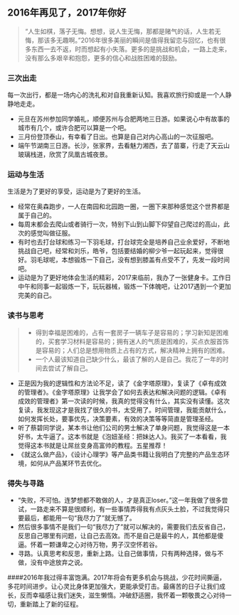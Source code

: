 ## 2016年再见了，2017年你好
>“人生如棋，落子无悔。想想，说人生无悔，那都是赌气的话，人生若无悔，那该多无趣啊。”2016年很多美丽的瞬间是值得我留恋与回忆，也有很多东西一去不返，时而想起有小失落。更多的是挑战和机会，一路上走来，没有那么多艰辛和抱怨，更多的信心和战胜困难的鼓励。

### 三次出走

每一次出行，都是一场内心的洗礼和对自我重新认知。我喜欢旅行抑或是一个人静静地走走。

- 元旦在苏州参加同学婚礼，顺便苏州与合肥两地三日游。如果说心中有故事的城市有几个，或许合肥可以算是一个吧。
- 三月份登顶泰山，有幸看了日出。也算是自己对内心高山的一次征服吧。
- 端午节湖南三日游。长沙，张家界，去看魅力湘西，去了苗寨，行走了天云山玻璃栈道，欣赏了凤凰古城夜景。

### 运动与生活
生活是为了更好的享受，运动是为了更好的生活。

- 经常在奥森跑步，一人在南园和北园跑一圈，一圈下来那种感觉这个世界都是属于自己的。
- 每周末都会去爬山或者骑行一次，特别下山到山脚下仰望自己爬过的高山，此次的感觉叫做征服。
- 有时也去打台球和练习一下羽毛球，打台球完全是培养自己业余爱好，不断地挑战自己吧，经常和刘乐，皓爷，包括要结婚的柳少爷一起玩起来，觉得很好。羽毛球呢，本想锻炼一下自己，没有想到膝盖有点受不了，先发一段时间吧。
- 运动是为了更好地体会生活的精彩，2017来临前，我办了一张健身卡。工作日中午和同事一起锻炼一下，玩玩器械，锻炼一下体魄吧，让2017遇到一个更加完美的自己。

### 读书与思考
> - 得到幸福是困难的，占有一套房子一辆车子是容易的；学习新知是困难的，买套学习材料是容易的；拥有迷人的气质是困难的，买点衣服首饰是容易的；人们总是想用物质上占有的方式，解决精神上拥有的困难。
> - 一个人最该知道自己缺少什么，最该了解的人是自己。我花了一年的时间去尝试了解自己。

- 正是因为我的逻辑性和方法论不足，读了《金字塔原理》，复读了《卓有成效的管理者》。《金字塔原理》让我学会了如何去表达和解决问题的逻辑。《卓有成效的管理者》第一次读的时候，我真的觉得没有什么，其实没有读懂。这次复读，我发现这才是我找了很久的书，太受用了。时间管理，我能贡献什么，如何发挥长处，要事优先，决策要素，有效的决策等等简直是管理圣经。
- 听了蔡碧同学说，某本书让他们公司的男士解决了单身问题，我觉得这是一本好书，太牛逼了。这本书就是《泡妞圣经：把妹达人》。我买了一本看看，我觉得这本书就是让屌丝变身高富帅的教程。五星推荐！
- 《就这么做产品》，《设计心理学》等产品类书籍让我明白了完整的产品生态环境，如何从产品某环节去优化。

### 得失与寻路
- “失败，不可怕。连梦想都不敢做的人，才是真正loser。”这一年我做了很多尝试，一路走来不算是很顺利，有一些事情弄得我有点灰头土脸，不过我觉得只要最后，都能用一句“我尽力了”就无憾了。
- 然后很多事情不是我们一句“我尽力了”就可以解决的，需要我们去反省自己，反思自己哪里有问题，让自己去高效。而不是自己是最牛的人，其他都是傻逼。怀着一颗谦卑之心对待万物，男子汉空怀若谷。
- 寻路。认真思考和反思，重新上路。让自己做事情，只有两种选择，做与不做，没有中途放弃之说。

####2016年我过得丰富饱满。2017年将会有更多机会与挑战，少花时间撕逼，多花时间进步。让心灵比身体更加强大，更能承受打击。最痛苦的日子让我们成长，反而幸福感让我们迷失，滋生懒惰。冲破舒适圈，我怀着一颗敬畏之心对待一切，重新踏上了新的征程。

